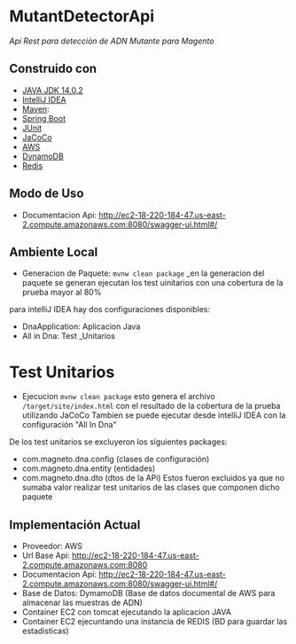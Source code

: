 # MutantDetectorApi
_Api Rest para detección de ADN Mutante para Magento_

## Construido con 
 - [JAVA JDK 14.0.2](https://www.oracle.com/java/technologies/javase/jdk14-archive-downloads.html)
 - [IntelliJ IDEA](https://www.jetbrains.com/help/idea/sharing-your-ide-settings.html)
 - [Maven](https://maven.apache.org): 
 - [Spring Boot](https://spring.io/projects/spring-boot)
 - [JUnit](https://junit.org/junit5/)
 - [JaCoCo](https://www.eclemma.org/jacoco/)
 - [AWS](https://aws.amazon.com)
 - [DynamoDB](https://aws.amazon.com/es/dynamodb/)
 - [Redis](https://redis.io)

## Modo de Uso
- Documentacion Api: http://ec2-18-220-184-47.us-east-2.compute.amazonaws.com:8080/swagger-ui.html#/

## Ambiente Local
- Generacion de Paquete:
```mvnw clean package```
_en la generacion del paquete se generan ejecutan los test uinitarios con una cobertura de la prueba mayor al 80%

para intelliJ IDEA hay dos configuraciones disponibles:
 - DnaApplication: Aplicacion Java
 - All in Dna: Test _Unitarios
 
 # Test Unitarios
 - Ejecucion
```mvnw clean package```
esto genera el archivo ```/target/site/index.html``` con el resultado de la cobertura de la prueba utilizando JaCoCo
Tambien se puede ejecutar desde intelliJ IDEA con la configuración "All In Dna" 

De los test unitarios se excluyeron los siguientes packages:
 - com.magneto.dna.config (clases de configuración)
 - com.magneto.dna.entity (entidades)
 - com.magneto.dna.dto (dtos de la APi)
 Estos fueron excluidos ya que no sumaba valor realizar test unitarios de las clases que componen dicho paquete

## Implementación Actual
- Proveedor: AWS
- Url Base Api: http://ec2-18-220-184-47.us-east-2.compute.amazonaws.com:8080
- Documentacion Api: http://ec2-18-220-184-47.us-east-2.compute.amazonaws.com:8080/swagger-ui.html#/
- Base de Datos: DymamoDB (Base de datos documental de AWS para almacenar las muestras de ADN)
- Container EC2 con tomcat ejecutando la aplicacion JAVA
- Container EC2 ejecuntando una instancia de REDIS (BD para guardar las estadisticas)

